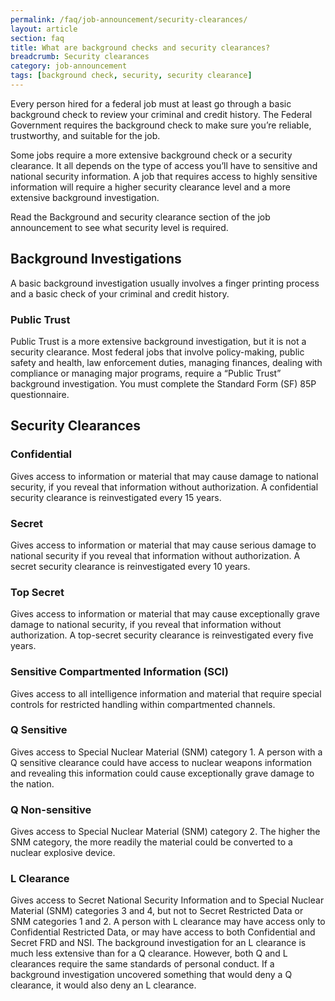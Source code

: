 ```yaml
---
permalink: /faq/job-announcement/security-clearances/
layout: article
section: faq
title: What are background checks and security clearances?
breadcrumb: Security clearances
category: job-announcement
tags: [background check, security, security clearance]
---
```


Every person hired for a federal job must at least go through a basic background check to review your criminal and credit history. The Federal Government requires the background check to make sure you’re reliable, trustworthy, and suitable for the job.

Some jobs require a more extensive background check or a security clearance. It all depends on the type of access you’ll have to sensitive and national security information. A job that requires access to highly sensitive information will require a higher security clearance level and a more extensive background investigation.

Read the Background and security clearance section of the job announcement to see what security level is required.

## Background Investigations
A basic background investigation usually involves a finger printing process and a basic check of your criminal and credit history.

### Public Trust 
Public Trust is a more extensive background investigation, but it is not a security clearance. Most federal jobs that involve policy-making, public safety and health, law enforcement duties, managing finances, dealing with compliance or managing major programs, require a “Public Trust” background investigation. You must complete the Standard Form (SF) 85P questionnaire.

## Security Clearances

### Confidential
Gives access to information or material that may cause damage to national security, if you reveal that information without authorization. A confidential security clearance is reinvestigated every 15 years. 

### Secret 
Gives access to information or material that may cause serious damage to national security if you reveal that information without authorization. A secret security clearance is reinvestigated every 10 years.

### Top Secret
Gives access to information or material that may cause exceptionally grave damage to national security, if you reveal that information without authorization. A top-secret security clearance is reinvestigated every five years.

### Sensitive Compartmented Information (SCI)
Gives access to all intelligence information and material that require special controls for restricted handling within compartmented channels.

### Q Sensitive
Gives access to Special Nuclear Material (SNM) category 1. A person with a Q sensitive clearance could have access to nuclear weapons information and revealing this information could cause exceptionally grave damage to the nation.

### Q Non-sensitive 
Gives access to Special Nuclear Material (SNM) category 2. The higher the SNM category, the more readily the material could be converted to a nuclear explosive device. 

### L Clearance 
Gives access to Secret National Security Information and to Special Nuclear Material (SNM) categories 3 and 4, but not to Secret Restricted Data or SNM categories 1 and 2.  A person with L clearance may have access only to Confidential Restricted Data, or may have access to both Confidential and Secret FRD and NSI. The background investigation for an L clearance is much less extensive than for a Q clearance. However, both Q and L clearances require the same standards of personal conduct. If a background investigation uncovered something that would deny a Q clearance, it would also deny an L clearance.
